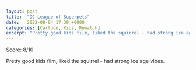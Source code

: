 ```yaml
---
layout: post
title:  "DC League of Superpets"
date:   2022-08-04 17:39 +0000
categories: [Cartoon, Kids, Rewatch]
excerpt: "Pretty good kids film, liked the squirrel - had strong ice age vibes." 
---
```

Score: 8/10 

Pretty good kids film, liked the squirrel - had strong ice age vibes. 
